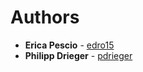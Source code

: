 # Authors

* **Erica Pescio** - [edro15](https://github.com/edro15)
* **Philipp Drieger** - [pdrieger](https://github.com/pdrieger)